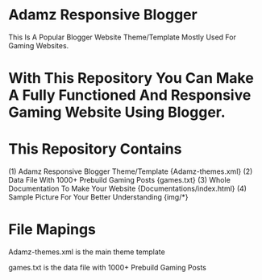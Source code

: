 # Adamz Responsive Blogger
This Is A Popular Blogger Website Theme/Template Mostly  Used For Gaming Websites.


# With This Repository You Can Make A Fully Functioned And Responsive Gaming Website Using Blogger.


# This Repository Contains

(1) Adamz Responsive Blogger Theme/Template                         {Adamz-themes.xml}
(2) Data File With 1000+  Prebuild Gaming Posts                         {games.txt}
(3) Whole Documentation To Make Your Website                        {Documentations/index.html}
(4) Sample Picture For Your Better Understanding                     {img/*}

# File Mapings

Adamz-themes.xml is the main theme template

games.txt is the data file with 1000+ Prebuild  Gaming Posts